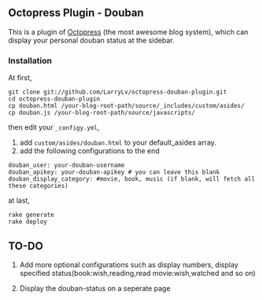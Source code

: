 ## Octopress Plugin - Douban

This is a plugin of [Octopress](http://octopress.org/) (the most awesome blog system), which can display your personal douban status at the sidebar.

### Installation

At first,
```
git clone git://github.com/LarryLv/octopress-douban-plugin.git
cd octopress-douban-plugin
cp douban.html /your-blog-root-path/source/_includes/custom/asides/
cp douban.js /your-blog-root-path/source/javascripts/
```

then edit your ```_configy.yml```,

1. add `custom/asides/douban.html` to your default_asides array.
2. add the following configurations to the end

```
douban_user: your-douban-username
douban_apikey: your-douban-apikey # you can leave this blank
douban_display_category: #movie, book, music (if blank, will fetch all these categories)
```

at last,
```
rake generate
rake deploy
```

## TO-DO

1. Add more optional configurations such as display numbers, display specified status(book:wish,reading,read movie:wish,watched and so on)

2. Display the douban-status on a seperate page




